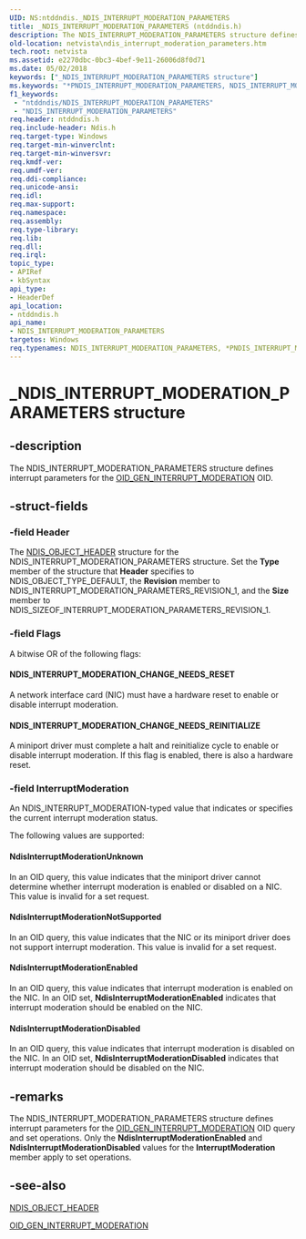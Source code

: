 ```yaml
---
UID: NS:ntddndis._NDIS_INTERRUPT_MODERATION_PARAMETERS
title: _NDIS_INTERRUPT_MODERATION_PARAMETERS (ntddndis.h)
description: The NDIS_INTERRUPT_MODERATION_PARAMETERS structure defines interrupt parameters for the OID_GEN_INTERRUPT_MODERATION OID.
old-location: netvista\ndis_interrupt_moderation_parameters.htm
tech.root: netvista
ms.assetid: e2270dbc-0bc3-4bef-9e11-26006d8f0d71
ms.date: 05/02/2018
keywords: ["_NDIS_INTERRUPT_MODERATION_PARAMETERS structure"]
ms.keywords: "*PNDIS_INTERRUPT_MODERATION_PARAMETERS, NDIS_INTERRUPT_MODERATION_PARAMETERS, NDIS_INTERRUPT_MODERATION_PARAMETERS structure [Network Drivers Starting with Windows Vista], PNDIS_INTERRUPT_MODERATION_PARAMETERS, PNDIS_INTERRUPT_MODERATION_PARAMETERS structure pointer [Network Drivers Starting with Windows Vista], _NDIS_INTERRUPT_MODERATION_PARAMETERS, netvista.ndis_interrupt_moderation_parameters, ntddndis/NDIS_INTERRUPT_MODERATION_PARAMETERS, ntddndis/PNDIS_INTERRUPT_MODERATION_PARAMETERS, oid_structures_ref_448cef08-e024-4e5b-a370-fb6e8d78c9cd.xml"
f1_keywords:
 - "ntddndis/NDIS_INTERRUPT_MODERATION_PARAMETERS"
 - "NDIS_INTERRUPT_MODERATION_PARAMETERS"
req.header: ntddndis.h
req.include-header: Ndis.h
req.target-type: Windows
req.target-min-winverclnt: 
req.target-min-winversvr: 
req.kmdf-ver: 
req.umdf-ver: 
req.ddi-compliance: 
req.unicode-ansi: 
req.idl: 
req.max-support: 
req.namespace: 
req.assembly: 
req.type-library: 
req.lib: 
req.dll: 
req.irql: 
topic_type:
- APIRef
- kbSyntax
api_type:
- HeaderDef
api_location:
- ntddndis.h
api_name:
- NDIS_INTERRUPT_MODERATION_PARAMETERS
targetos: Windows
req.typenames: NDIS_INTERRUPT_MODERATION_PARAMETERS, *PNDIS_INTERRUPT_MODERATION_PARAMETERS
---
```


# _NDIS_INTERRUPT_MODERATION_PARAMETERS structure


## -description


The NDIS_INTERRUPT_MODERATION_PARAMETERS structure defines interrupt parameters for the 
  <a href="https://docs.microsoft.com/windows-hardware/drivers/network/oid-gen-interrupt-moderation">OID_GEN_INTERRUPT_MODERATION</a> OID.
  
  


## -struct-fields




### -field Header

The 
     <a href="https://docs.microsoft.com/windows-hardware/drivers/ddi/ntddndis/ns-ntddndis-_ndis_object_header">NDIS_OBJECT_HEADER</a> structure for the
     NDIS_INTERRUPT_MODERATION_PARAMETERS structure. Set the 
     <b>Type</b> member of the structure that 
     <b>Header</b> specifies to NDIS_OBJECT_TYPE_DEFAULT, the 
     <b>Revision</b> member to NDIS_INTERRUPT_MODERATION_PARAMETERS_REVISION_1, and the 
     <b>Size</b> member to NDIS_SIZEOF_INTERRUPT_MODERATION_PARAMETERS_REVISION_1.


### -field Flags

A bitwise OR of the following flags:
     





#### NDIS_INTERRUPT_MODERATION_CHANGE_NEEDS_RESET

A network interface card (NIC) must have a hardware reset to enable or disable interrupt
       moderation.



#### NDIS_INTERRUPT_MODERATION_CHANGE_NEEDS_REINITIALIZE

A miniport driver must complete a halt and reinitialize cycle to enable or disable interrupt
       moderation. If this flag is enabled, there is also a hardware reset.


### -field InterruptModeration

An NDIS_INTERRUPT_MODERATION-typed value that indicates or specifies the current interrupt
     moderation status.
     

The following values are supported:





#### NdisInterruptModerationUnknown

In an OID query, this value indicates that the miniport driver cannot determine whether
       interrupt moderation is enabled or disabled on a NIC. This value is invalid for a set request.



#### NdisInterruptModerationNotSupported

In an OID query, this value indicates that the NIC or its miniport driver does not support
       interrupt moderation. This value is invalid for a set request.



#### NdisInterruptModerationEnabled

In an OID query, this value indicates that interrupt moderation is enabled on the NIC. In an OID
       set, 
       <b>NdisInterruptModerationEnabled</b> indicates that interrupt moderation should be enabled on the
       NIC.



#### NdisInterruptModerationDisabled

In an OID query, this value indicates that interrupt moderation is disabled on the NIC. In an
       OID set, 
       <b>NdisInterruptModerationDisabled</b> indicates that interrupt moderation should be disabled on the
       NIC.


## -remarks



The NDIS_INTERRUPT_MODERATION_PARAMETERS structure defines interrupt parameters for the 
    <a href="https://docs.microsoft.com/windows-hardware/drivers/network/oid-gen-interrupt-moderation">OID_GEN_INTERRUPT_MODERATION</a> OID
    query and set operations. Only the 
    <b>NdisInterruptModerationEnabled</b> and 
    <b>NdisInterruptModerationDisabled</b> values for the 
    <b>InterruptModeration</b> member apply to set operations.




## -see-also




<a href="https://docs.microsoft.com/windows-hardware/drivers/ddi/ntddndis/ns-ntddndis-_ndis_object_header">NDIS_OBJECT_HEADER</a>



<a href="https://docs.microsoft.com/windows-hardware/drivers/network/oid-gen-interrupt-moderation">OID_GEN_INTERRUPT_MODERATION</a>
 

 

